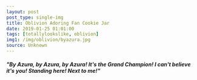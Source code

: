 ```yaml
---
layout: post
post_type: single-img
title: Oblivion Adoring Fan Cookie Jar
date: 2019-01-25 01:01:00
tags: [totallylookslike, oblivion]
img1: /img/oblivion/byazura.jpg
source: Unknown
---
```

#### *"By Azura, by Azura, by Azura! It's the Grand Champion! I can't believe it's you! Standing here! Next to me!"*
